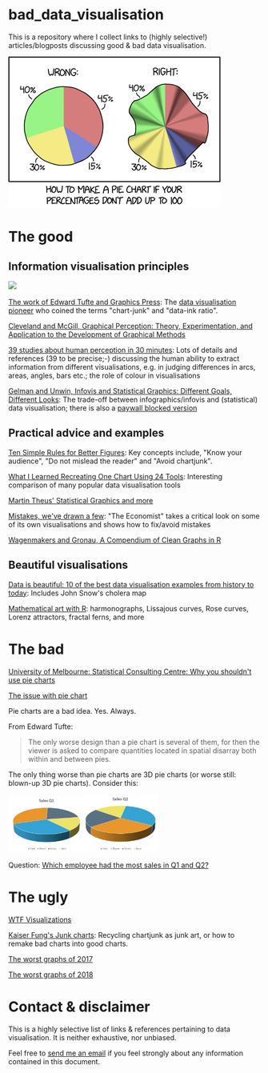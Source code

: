 # bad_data_visualisation

This is a repository where I collect links to (highly selective!) articles/blogposts discussing good & bad data visualisation.

![](./figures/pie_charts.png)


# The good

## Information visualisation principles

<div>
<img src="https://upload.wikimedia.org/wikipedia/commons/4/46/Edward_Tufte_-_cropped.jpg" width="300"/>
</div>

[The work of Edward Tufte and Graphics Press](https://www.edwardtufte.com/tufte/): The [data visualisation pioneer](https://medium.com/@storybydata/edward-tufte-data-visualization-pioneer-e70eb3a8e2f0) who coined the terms "chart-junk" and "data-ink ratio".


[Cleveland and McGill, Graphical Perception: Theory, Experimentation, and Application to the Development of Graphical Methods](./documents/2288400.pdf)

[39 studies about human perception in 30 minutes](https://medium.com/@kennelliott/39-studies-about-human-perception-in-30-minutes-4728f9e31a73): Lots of details and references (39 to be precise;-) discussing the human ability to extract information from different visualisations, e.g. in judging differences in arcs, areas, angles, bars etc.; the role of colour in visualisations

[Gelman and Unwin, Infovis and Statistical Graphics: Different Goals, Different Looks](https://medium.com/@storybydata/edward-tufte-data-visualization-pioneer-e70eb3a8e2f0): The trade-off between infographics/infovis and (statistical) data visualisation; there is also a [paywall blocked version](https://www.tandfonline.com/doi/abs/10.1080/10618600.2012.761141?journalCode=ucgs20)  

## Practical advice and examples

[Ten Simple Rules for Better Figures](https://journals.plos.org/ploscompbiol/article?id=10.1371/journal.pcbi.1003833): Key concepts include, "Know your audience", "Do not mislead the reader" and "Avoid chartjunk".

[What I Learned Recreating One Chart Using 24 Tools](https://source.opennews.org/articles/what-i-learned-recreating-one-chart-using-24-tools/): Interesting comparison of many popular data visualisation tools

[Martin Theus' Statistical Graphics and more](https://www.theusrus.de/blog/)

[Mistakes, we've drawn a few](https://medium.economist.com/mistakes-weve-drawn-a-few-8cdd8a42d368): "The Economist" takes a critical look on some of its own visualisations and shows how to fix/avoid mistakes

[Wagenmakers and Gronau, A Compendium of Clean Graphs in R](http://shinyapps.org/apps/RGraphCompendium/index.php)

## Beautiful visualisations

[Data is beautiful: 10 of the best data visualisation examples from history to today](https://www.tableau.com/learn/articles/best-beautiful-data-visualization-examples): Includes John Snow's cholera map

[Mathematical art with R](https://github.com/marcusvolz/mathart): harmonographs, Lissajous curves, Rose curves, Lorenz attractors, fractal ferns, and more


# The bad

[University of Melbourne: Statistical Consulting Centre: Why you shouldn't use pie charts](https://scc.ms.unimelb.edu.au/resources-list/data-visualisation-and-exploration/no_pie-charts)

[The issue with pie chart](data-to-viz.com/caveat/pie.html)


Pie charts are a bad idea. Yes. Always.

From Edward Tufte:

> The only worse design than a pie chart is several of them, for
then the viewer is asked to compare quantities located in spatial disarray
both within and between pies.

The only thing worse than pie charts are 3D pie charts (or worse still: blown-up 3D pie charts). Consider this:

<div>
<img src="./figures/SalesQ1.jpg" width="150"><img src="./figures/SalesQ2.jpg" width="150">
</div>


Question: [Which employee had the most sales in Q1 and Q2?](http://www.getnerdyhr.com/3d-pie-charts-are-evil/)



# The ugly

[WTF Visualizations](https://viz.wtf/)

[Kaiser Fung's Junk charts](https://junkcharts.typepad.com/junk_charts/): Recycling chartjunk as junk art, or how to remake bad charts into good charts.

[The worst graphs of 2017](https://getdolphins.com/blog/the-worst-graphs-of-2017/)

[The worst graphs of 2018](https://getdolphins.com/blog/worst-graphs-of-2018/)


# Contact & disclaimer

This is a highly selective list of links & references pertaining to data visualisation. It is neither exhaustive, nor unbiased.

Feel free to [send me an email](mailto:maurits.evers@gmail.com) if you feel strongly about any information contained in this document.
